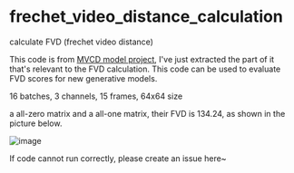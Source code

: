 # frechet_video_distance_calculation
calculate FVD (frechet video distance)

This code is from [MVCD model project](https://github.com/voletiv/mcvd-pytorch), I've just extracted the part of it that's relevant to the FVD calculation. This code can be used to evaluate FVD scores for new generative models. 

16 batches, 3 channels, 15 frames, 64x64 size

a all-zero matrix and a all-one matrix, their FVD is 134.24, as shown in the picture below.

![image](https://user-images.githubusercontent.com/67564714/209288914-30519bce-caea-4069-85f7-4fb82fb10324.png)

If code cannot run correctly, please create an issue here~
